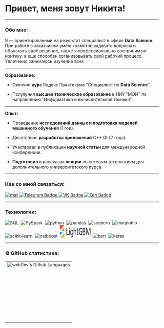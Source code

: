 
# Привет, меня зовут Никита!

---

### Обо мне:

Я — ориентированный на результат специалист в сфере **Data Science**. При работе с заказчиком умею грамотно задавать вопросы и объяснять своё решение, также я профессионально воспринимаю критику, а еще способен организовывать свой рабочий процесс. Увлеченно занимаюсь изучение всех 

---  

**Образование:**

- Окончил **курс** Яндекс Практикума "Cпециалист по **Data Science**".

- Полулучил **высшее техническое образование** в НИУ "МЭИ" по направлению "Информатика и вычислительная техника".

---

**Опыт:**

- Проведение **исследований данных и подготовка моделей машинного обучения** (1 год). 

- Десктопная **разработка приложений** С++ Qt (2 года).

- Участвовал в публикации **научной статьи** для международной конференции.

- **Подготовил** и рассказал **лекции** по сетевым технологиям для дополнительного университетского курса.

---

### Как со мной связаться:

  <div id="badges">
    <a href="mailto:nikitanaumov2022@yandex.ru" target="_blank">
      <img src="https://n-healthy-life-style.ru/wp-content/uploads/2023/02/konvert7-2.png" width="40" height="40" alt="mail" />
    </a>
    <a href="https://t.me/nowhale10110" target="_blank">
      <img src="https://cdn-icons-png.flaticon.com/512/2111/2111646.png" width="40" height="40" alt="Telegram Badge" />
    </a>
    <a href="https://vk.com/id146268466" target="_blank">
      <img src="https://cdn-icons-png.flaticon.com/512/145/145813.png" width="40" height="40" alt="VK Badge"/>
    </a>
    <a href="" target="_blank">
      <img src="https://upload.wikimedia.org/wikipedia/commons/thumb/a/ab/Yandex_Zen_logo_icon.svg/1024px-Yandex_Zen_logo_icon.svg.png" width="40" height="40" alt="Zen Badge"/>
    </a>
  </div>

---

### Технологии:

<div>
  <img src="https://seeklogo.com/images/S/sql-logo-C370DEA066-seeklogo.com.png" title="SQL" alt="SQL" width="100" height="40"/>&nbsp
  <img src="https://avatars.mds.yandex.net/i?id=8748e24dcd9e78d2b12af081f0cfd86c7bdc150d46ab24a7-5617347-images-thumbs&n=13" title="PySpark" alt="PySpark" width="100" height="40"/>&nbsp
  <img src="https://www.python.org/static/community_logos/python-logo.png" title="python" alt="python" width="100" height="40"/>&nbsp
  <img src="https://pandas.pydata.org/static/img/pandas.svg" title="pandas" alt="pandas" width="100" height="40"/>&nbsp
  <img src="https://seaborn.pydata.org/_images/logo-wide-lightbg.svg" title="seaborn" alt="seaborn" width="100" height="40"/>&nbsp
  <img src="https://matplotlib.org/3.1.0/_images/sphx_glr_logos2_003.png" title="matplotlib" alt="matplotlib" width="100" height="40"/>&nbsp
  <img src="https://github.com/scikit-learn/scikit-learn/blob/main/doc/logos/scikit-learn-logo-small.png" title="scikit-learn" alt="scikit-learn" width="100" height="40"/>&nbsp
  <img src="https://github.com/catboost/catboost/blob/master/logo/catboost.png" title="catboost" alt="catboost" width="100" height="40"/>&nbsp
  <img src="https://github.com/microsoft/LightGBM/blob/master/docs/logo/LightGBM_logo_black_text.svg" title="lightgbm" alt="lightgbm" width="100" height="40"/>&nbsp
  <img src="https://riccardo-cantini.netlify.app/post/bert_text_classification/featured_hua8bf7d9829a3c2e45f4e3633adf00c19_474726_720x0_resize_lanczos_2.png" title="bert" alt="bert" width="100" height="40"/>&nbsp
  <img src="https://github.com/valohai/ml-logos/blob/master/keras-text.svg" title="keras" alt="keras" width="100" height="40"/>&nbsp
  
  
  

  
</div>

---


### ⚙️ GitHub статистика:

<table>
  <tr>
    <td>
      <img height="195px" align="right" alt="webDev's Github Languages" src="https://github-readme-stats-sigma-five.vercel.app/api/top-langs/?username=fobas22&layout=compact&theme=vision-friendly-dark" />
    </td>
  </tr>
</table>
